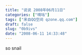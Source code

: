```yaml
---
title: "说说 2008年06月11日"
categories: ["嘀咕"]
tags: ["来自QQ空间 qzone.qq.com"]
draft: false
slug: "0b9ivs"
date: "2008-06-11 14:33:48"
---
```


so snail
